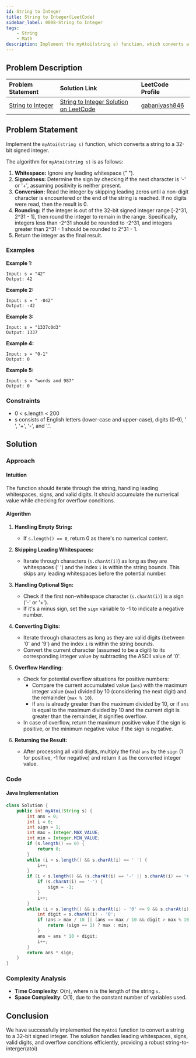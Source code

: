 ```yaml
---
id: String to Integer
title: String to Integer(LeetCode)
sidebar_label: 0008-String to Integer
tags: 
    - String
    - Math
description: Implement the myAtoi(string s) function, which converts a string to a 32-bit signed integer.
---
```


## Problem Description

| Problem Statement                                                                                         | Solution Link                                                                                                                                          | LeetCode Profile                                   |
| :--------------------------------------------------------------------------------------------------------- | :----------------------------------------------------------------------------------------------------------------------------------------------------- | :------------------------------------------------- |
| [String to Integer](https://leetcode.com/problems/string-to-integer-atoi/description/) | [String to  Integer Solution on LeetCode](https://leetcode.com/problems/string-to-integer-atoi/solutions/5034425/beats-100-most-in-depth-step-wise-explanation/) | [gabaniyash846](https://leetcode.com/u/gabaniyash846/) |
## Problem Statement

Implement the `myAtoi(string s)` function, which converts a string to a 32-bit signed integer.

The algorithm for `myAtoi(string s)` is as follows:

1. **Whitespace:** Ignore any leading whitespace (" ").
2. **Signedness:** Determine the sign by checking if the next character is '-' or '+', assuming positivity is neither present.
3. **Conversion:** Read the integer by skipping leading zeros until a non-digit character is encountered or the end of the string is reached. If no digits were read, then the result is 0.
4. **Rounding:** If the integer is out of the 32-bit signed integer range [-2^31, 2^31 - 1], then round the integer to remain in the range. Specifically, integers less than -2^31 should be rounded to -2^31, and integers greater than 2^31 - 1 should be rounded to 2^31 - 1.
5. Return the integer as the final result.

### Examples

**Example 1:**

```
Input: s = "42"
Output: 42
```

**Example 2:**

```
Input: s = " -042"
Output: -42
```

**Example 3:**

```
Input: s = "1337c0d3"
Output: 1337
```

**Example 4:**

```
Input: s = "0-1"
Output: 0
```

**Example 5:**

```
Input: s = "words and 987"
Output: 0
```

### Constraints

- 0 < s.length < 200
- s consists of English letters (lower-case and upper-case), digits (0-9), ' ', '+', '-', and '.'.

## Solution

### Approach

#### Intuition

The function should iterate through the string, handling leading whitespaces, signs, and valid digits. It should accumulate the numerical value while checking for overflow conditions.

#### Algorithm

1. **Handling Empty String:**
   - If `s.length() == 0`, return 0 as there's no numerical content.
   
2. **Skipping Leading Whitespaces:**
   - Iterate through characters (`s.charAt(i)`) as long as they are whitespaces (' ') and the index `i` is within the string bounds. This skips any leading whitespaces before the potential number.
   
3. **Handling Optional Sign:**
   - Check if the first non-whitespace character (`s.charAt(i)`) is a sign ('-' or '+').
   - If it's a minus sign, set the `sign` variable to -1 to indicate a negative number.
   
4. **Converting Digits:**
   - Iterate through characters as long as they are valid digits (between '0' and '9') and the index `i` is within the string bounds.
   - Convert the current character (assumed to be a digit) to its corresponding integer value by subtracting the ASCII value of '0'.
   
5. **Overflow Handling:**
   - Check for potential overflow situations for positive numbers:
     - Compare the current accumulated value (`ans`) with the maximum integer value (`max`) divided by 10 (considering the next digit) and the remainder (`max % 10`).
     - If `ans` is already greater than the maximum divided by 10, or if `ans` is equal to the maximum divided by 10 and the current digit is greater than the remainder, it signifies overflow.
   - In case of overflow, return the maximum positive value if the sign is positive, or the minimum negative value if the sign is negative.
   
6. **Returning the Result:**
   - After processing all valid digits, multiply the final `ans` by the `sign` (1 for positive, -1 for negative) and return it as the converted integer value.

### Code

#### Java Implementation

```java
class Solution {
    public int myAtoi(String s) {
        int ans = 0;
        int i = 0;
        int sign = 1;
        int max = Integer.MAX_VALUE;
        int min = Integer.MIN_VALUE;
        if (s.length() == 0) {
            return 0;
        }
        while (i < s.length() && s.charAt(i) == ' ') {
            i++;
        }
        if (i < s.length() && (s.charAt(i) == '-' || s.charAt(i) == '+')) {
            if (s.charAt(i) == '-') {
                sign = -1;
            }
            i++;
        }
        while (i < s.length() && s.charAt(i) - '0' <= 9 && s.charAt(i) - '0' >= 0) {
            int digit = s.charAt(i) - '0';
            if (ans > max / 10 || (ans == max / 10 && digit > max % 10)) {
                return (sign == 1) ? max : min;
            }
            ans = ans * 10 + digit;
            i++;
        }
        return ans * sign;
    }
}
```

### Complexity Analysis

- **Time Complexity**: O(n), where n is the length of the string `s`.
- **Space Complexity**: O(1), due to the constant number of variables used.

## Conclusion

We have successfully implemented the `myAtoi` function to convert a string to a 32-bit signed integer. The solution handles leading whitespaces, signs, valid digits, and overflow conditions efficiently, providing a robust string-to-interger(atoi)

```